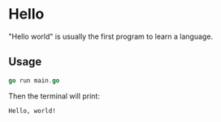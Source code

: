 # Hello

"Hello world" is usually the first program to learn a language.

## Usage

```go
go run main.go
```

Then the terminal will print:

```
Hello, world!
```
